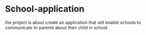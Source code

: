 # School-application
the project is about create an application that will enable schools to communicate to parents about their child in school. 
